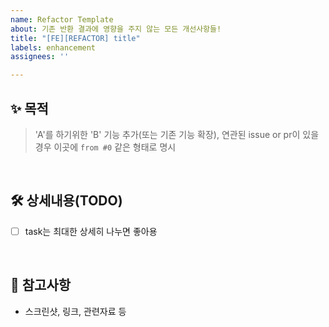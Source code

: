```yaml
---
name: Refactor Template
about: 기존 반환 결과에 영향을 주지 않는 모든 개선사항들!
title: "[FE][REFACTOR] title"
labels: enhancement
assignees: ''

---
```


## ✨ 목적
> 'A'를 하기위한 'B' 기능 추가(또는 기존 기능 확장), 연관된 issue or pr이 있을 경우 이곳에 `from #0` 같은 형태로 명시 

<br/>



## 🛠 상세내용(TODO)
- [ ] task는 최대한 상세히 나누면 좋아용

<br/>



## 📙 참고사항
- 스크린샷, 링크, 관련자료 등

<br/>
